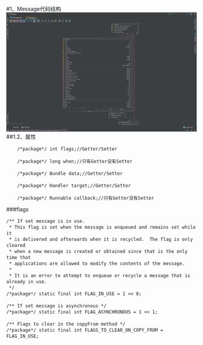 #1、Message代码结构
![Message代码结构](https://raw.githubusercontent.com/chaozhouzhang/SourceCodeAnalysis/master/pic/android.os.Message.png)
##1.2、属性
```
    /*package*/ int flags;//Getter/Setter

    /*package*/ long when;//只有Getter没有Setter
    
    /*package*/ Bundle data;//Getter/Setter
    
    /*package*/ Handler target;//Getter/Setter
    
    /*package*/ Runnable callback;//只有Getter没有Setter
```
###flags
```
/** If set message is in use.
 * This flag is set when the message is enqueued and remains set while it
 * is delivered and afterwards when it is recycled.  The flag is only cleared
 * when a new message is created or obtained since that is the only time that
 * applications are allowed to modify the contents of the message.
 *
 * It is an error to attempt to enqueue or recycle a message that is already in use.
 */
/*package*/ static final int FLAG_IN_USE = 1 << 0;

/** If set message is asynchronous */
/*package*/ static final int FLAG_ASYNCHRONOUS = 1 << 1;

/** Flags to clear in the copyFrom method */
/*package*/ static final int FLAGS_TO_CLEAR_ON_COPY_FROM = FLAG_IN_USE;


```

###



